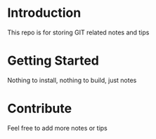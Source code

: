 # Introduction 
This repo is for storing GIT related notes and tips 

# Getting Started
Nothing to install, nothing to build, just notes

# Contribute
Feel free to add more notes or tips


